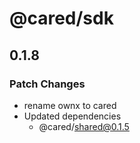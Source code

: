 # @cared/sdk

## 0.1.8

### Patch Changes

- rename ownx to cared
- Updated dependencies
  - @cared/shared@0.1.5

